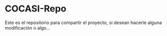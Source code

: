# COCASI-Repo
Este es el repositorio para compartir el proyecto, si desean hacerle alguna modificación o algo...
